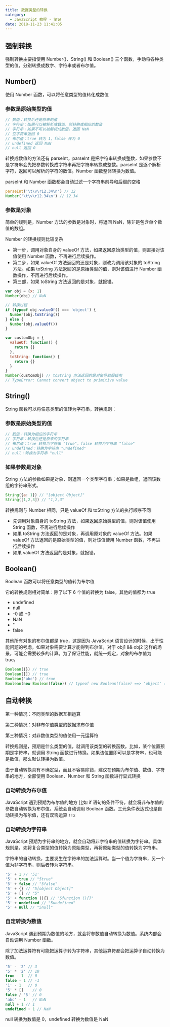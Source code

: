 ```yaml
---
title: 数据类型的转换
category:
  - JavaScript 教程 - 笔记
date: 2018-11-23 11:41:05
---
```



## 强制转换

强制转换主要指使用 Number()、String() 和 Boolean() 三个函数，手动将各种类型的值，分别转换成数字、字符串或者布尔值。

## Number()

使用 Number 函数，可以将任意类型的值转化成数值

### 参数是原始类型的值

```js
// 数值：转换后还是原来的值
// 字符串：如果可以被解析成数值，则转换成相应的数值
// 字符串：如果不可以被解析成数值，返回 NaN
// 空字符串返回 0
// 布尔值：true 转为 1，false 转为 0
// undefined 返回 NaN
// null 返回 0
```

转换成数值的方法还有 parseInt，parseInt 是把字符串转换成整数，如果参数不是字符串会先把参数转换成字符串再把字符串转换成整数。parseInt 是逐个解析字符，返回可以解析的字符的数值。Number 函数整体转换为数值。

parseInt 和 Number 函数都会自动过滤一个字符串前导和后缀的空格

```js
parseInt('\t\v\r12.34\n') // 12
Number('\t\v\r12.34\n') // 12.34
```

### 参数是对象

简单的规则是，Number 方法的参数是对象时，将返回 NaN，除非是包含单个数值的数组。

Number 的转换规则比较复杂

- 第一步，调用对象自身的 valueOf 方法，如果返回原始类型的值，则直接对该值使用 Number 函数，不再进行后续操作。
- 第二步，如果 valueOf 方法返回的还是对象，则改为调用该对象的 toString 方法。如果 toString 方法返回的是原始类型的值，则对该值进行 Number 函数操作，不再进行后续操作。
- 第三部，如果 toString 方法返回的是对象，就报错。

```js
var obj = {x: 1}
Number(obj) // NaN

// 转换过程
if (typeof obj.valueOf() === 'object') {
  Number(obj.toString())
} else {
  Number(obj.valueOf())
}

var customObj = {
  valueOf: function() {
    return {}
  },
  toString: function() {
    return {}
  }
}
Number(customObj) // toString 方法返回的是对象导致报错啦
// TypeError: Cannot convert object to primitive value
```

## String()

String 函数可以将任意类型的值转为字符串，转换规则：

### 参数是原始类型的值

```js
// 数值：转换为相应的字符串
// 字符串：转换后还是原来的字符串
// 布尔值：true 转换为字符串 "true"，false 转换为字符串 "false"
// undefined：转换为字符串 "undefined"
// null：转换为字符串 "null"
```

### 如果参数是对象

String 方法的参数如果是对象，则返回一个类型字符串；如果是数组，返回该数组的字符串形式。

```js
String({a: 1}) // "[object Object]"
String([1,2,3]) // "1,2,3"
```

转换规则与 Number 相同，只是 valueOf 和 toString 方法的执行顺序不同

- 先调用对象自身的 toString 方法，如果返回原始类型的值，则对该值使用 String 函数，不再进行后续操作
- 如果 toString 方法返回的是对象，再调用原对象的 valueOf 方法。如果 valueOf 方法返回的是原始类型的值，则对该值使用 Number 函数，不再进行后续操作
- 如果 valueOf 方法返回的是对象，就报错。

## Boolean()

Boolean 函数可以将任意类型的值转为布尔值

它的转换规则相对简单：除了以下 6 个值的转换为 false，其他的值都为 true

- undefined
- null
- -0 或 +0
- NaN
- ''
- false

其他所有对象的布尔值都是 true，这是因为 JavaScript 语言设计的时候，出于性能问题的考虑，如果对象需要计算才能得到布尔值，对于 obj1 && obj2 这样的场景，可能会需要较多的计算。为了保证性能，就统一规定，对象的布尔值为 true。

```js
Boolean({}) // true
Boolean([]) // true
Boolean('abc') // true
Boolean(new Boolean(false)) // typeof new Boolean(false) ==> 'object' 所以这里的值也是 true
```

## 自动转换

第一种情况：不同类型的数据互相运算

第二种情况：对非布尔值类型的数据求布尔值

第三种情况：对非数值类型的值使用一元运算符

转换规则是，预期是什么类型的值，就调用该类型的转换函数。比如，某个位置预期是字符串，就调用 String 函数进行转换。如果该位置即可以是字符串，也可能是数值，那么默认转换为数值。

由于自动转换具有不确定型，而且不容易除错，建议在预期为布尔值、数值、字符串的地方，全部使用 Boolean、Number 和 String 函数进行显式转换

### 自动转换为布尔值

JavaScript 遇到预期为布尔值的地方 比如 if 语句的条件不符，就会将非布尔值的参数自动转换为布尔值。系统会自动调用 Boolean 函数。三元条件表达式也是自动转换为布尔值，还有双否运算 `!!x` 

### 自动转换为字符串

JavaScript 预期为字符串的地方，就会自动将非字符串的值转换为字符串。具体规则是，先将复合类型的值转换为原始类型，再将原始类型的值转换为字符串。

字符串的自动转换，主要发生在字符串的加法运算时。当一个值为字符串，另一个值为非字符串，则后者转为字符串。

```js
'5' + 1 // '51'
'5' + true // "5true"
'5' + false // "5false"
'5' + {} // "5[object Object]"
'5' + [] // "5"
'5' + function (){} // "5function (){}"
'5' + undefined // "5undefined"
'5' + null // "5null"
```

### 自定转换为数值

JavaScript 遇到预期为数值的地方，就会将参数值自动转换为数值。系统内部会自动调用 Number 函数。

除了加法运算符有可能把运算子转为字符串，其他运算符都会把运算子自动转换为数值。

```js
'5' - '2' // 3
'5' * '2' // 10
true - 1  // 0
false - 1 // -1
'1' - 1   // 0
'5' * []    // 0
false / '5' // 0
'abc' - 1   // NaN
null + 1 // 1
undefined + 1 // NaN
```

null 转换为数值是 0，undefined 转换为数值是 NaN